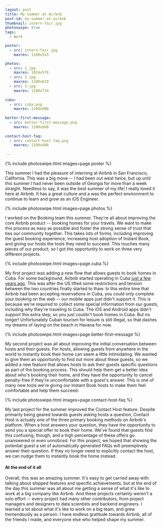```yaml
---
layout: post
title: My Summer at Airbnb
post-id: my-summer-at-airbnb
thumbnail: intern-fair.jpg
photoswipe: true
tags: 
  - Work

poster:
  - src: intern-fair.jpg
    maxres: 1100x543

photos:
  - src: 1.jpg
    maxres: 1024x576
  - src: 2.jpg
    maxres: 1100x619
  - src: 3.jpg 
    maxres: 1100x734
    
cuba:
  - src: cuba.png
    maxres: 1100x600
    
better-first-message:
  - src: better-first-message.png
    maxres: 1100x600
    
contact-host-faq:
  - src: contact-host-faq.png
    maxres: 1100x600
    
---
```


{% include photoswipe.html images=page.poster %}

This summer I had the pleasure of interning at Airbnb in San Francisco, California. This was a big move -- I had been out west twice, but up until this summer I had never been outside of Georgia for more than a week straight. Needless to say, it was the best summer of my life! I really loved it here at Airbnb. It has a great culture and a was the perfect environment to continue to learn and grow as an iOS Engineer.

<!--break-->

{% include photoswipe.html images=page.photos %}

I worked on the Booking team this summer. They're all about improving the core Airbnb product -- booking homes for your travels. We want to make this process as easy as possible and foster the strong sense of trust that ties our community together. This takes lots of forms, including improving the guest booking experience, increasing host adoption of Instant Book, and giving our hosts the tools they need to succeed. This touches many pieces of our product, so I got the opportunity to work on three very different projects.

{% include photoswipe.html images=page.cuba %}

My first project was adding a new flow that allows guests to book homes in Cuba. For some background, Airbnb started operating in Cuba [just a few years ago](https://www.fastcompany.com/3044895/no-internet-no-credit-cards-no-problem-how-airbnb-launched-in-cuba). This was after the US lifted some restrictions and tension between the two countries finally started to thaw. In this entire time that Airbnb had been accepting reservations in Cuba, you could only complete your booking on the web -- our mobile apps just didn't support it. This is because we're required to collect some special information from our guests, including why they're traveling to Cuba. The iOS and Android apps didn't support this extra step, so you just couldn't book homes in Cuba. But no longer! Unfortunately Cuban tourism for leisure is still illegal, so that dashes my dreams of laying on the beach in Havana for now.

{% include photoswipe.html images=page.better-first-message %}

My second project was all about improving the initial conversation between hosts and their guests. For hosts, allowing guests from anywhere in the world to instantly book their home can seem a little intimidating. We wanted to give them an opportunity to find out more about these guests, so we added a new feature that allows hosts to ask their guests specific questions as part of the booking process. This should help them get a better idea about who's booking their home, and they have the opportunity to cancel penalty-free if they're uncomfortable with a guest's answer. This is one of many new tools we're giving our Instant Book hosts to make them feel comfortable and help them succeed.

{% include photoswipe.html images=page.contact-host-faq %}

My last project for the summer improved the Contact Host feature. Despite primarily being geared towards guests asking hosts a question, Contact Host is actually one of the three primary booking methods on Airbnb's platform. When a host answers your question, they have the opportunity to send you a special offer to book their home. We've found that guests find this confusing, though, and a high percentage of these offers go unanswered or even unnoticed. For this project, we hoped that showing the potential guest a set of automatically generated FAQs will preemptively answer their question. If they no longer need to explicitly contact the host, we can nudge them to instantly book the home instead.

<h4>At the end of it all</h4>

Overall, this was an amazing summer. It's easy to get carried away with talking about shipped features and specific achievements, but at the end of the day this summer was all about me getting a sense of what it's like to work at a big company like Airbnb. And these projects certainly weren't a solo effort -- every project had many other contributors, from project managers and designers to data scientists and backend engineers. I learned a lot about what it's like to work on a big team, and grew tremendously as a person. I have endless gratitude towards Airbnb, all of the friends I made, and everyone else who helped shape my summer.
